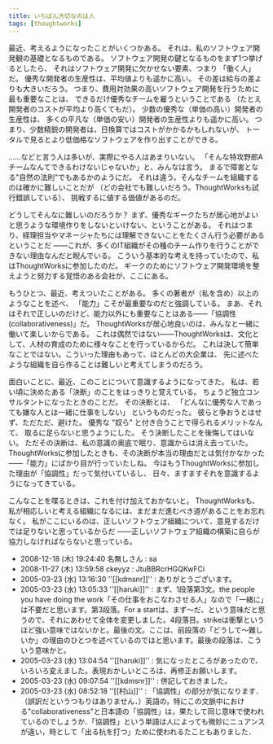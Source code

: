 ```yaml
---
title: いちばん大切なのは人
tags: [thoughtworks]
---
```


最近、考えるようになったことがいくつかある。
それは、私のソフトウェア開発観の基礎となるものである。
ソフトウェア開発の鍵となるものをまず1つ挙げるとしたら、
それはソフトウェア開発に欠かせない要素、つまり
「働く人」だ。
優秀な開発者の生産性は、平均値よりも遥かに高い。
その差は給与の差よりも大きいだろう。
つまり、費用対効果の高いソフトウェア開発を行うために最も重要なことは、
できるだけ優秀なチームを雇うということである
（たとえ開発者のコストが平均より高くてもだ）。
少数の優秀な（単価の高い）開発者の生産性は、
多くの平凡な（単価の安い）開発者の生産性よりも遥かに高い。
つまり、少数精鋭の開発者は、日換算ではコストがかかるかもしれないが、
トータルで見るとより低価格なソフトウェアを作り出すことができる。

……などと言う人は多いが、実際にやる人はあまりいない。
「そんな特攻野郎Aチームなんてできるわけないじゃないか」と、みんなは言う。
まるで障害となる"自然の法則"でもあるかのようにだ。
それは違う。そんなチームを組織するのは確かに難しいことだが
（どの会社でも難しいだろう。ThoughtWorksも試行錯誤している）、
挑戦するに値する価値があるのだ。

どうしてそんなに難しいのだろうか？
まず、優秀なギークたちが居心地がよいと思うような環境作りをしないといけない、ということがある。
それはつまり、経理担当やマネージャたちには理解できないことをたくさん行う必要があるということだ
——これが、多くのIT組織がその種のチーム作りを行うことができない理由なんだと睨んでいる。
こういう基本的な考えを持っていたので、私はThoughtWorksに参加したのだ。
ギークのためにソフトウェア開発環境を整えようと努力する覚悟のある会社が、ここにある。

もうひとつ、最近、考えついたことがある。
多くの著者が（私を含め）以上のようなことを述べ、
「能力」こそが最重要なのだと強調している。
まあ、それはそれで正しいのだけど、能力以外にも重要なことはある——「協調性(collaborativeness)」だ。
ThoughtWorksが居心地良いのは、みんなと一緒に働いて楽しいからである。
これは偶然ではない——ThoughtWorksは、文化として、人材の育成のために様々なことを行っているからだ。
これは決して簡単なことではない。こういった理由もあって、ほとんどの大企業は、
先に述べたような組織を自ら作ることは難しいと考えてしまうのだろう。

面白いことに、最近、このことについて意識するようになってきた。
私は、若い頃に決めたある「決断」のことをはっきりと覚えている。
ちょうど独立コンサルタントになったときのことだ。
その決断とは、
「どんなに優秀な人であっても嫌な人とは一緒に仕事をしない」
というものだった。
彼らと争おうとはせず、ただただ、避けた。
優秀な "奴ら" と付き合うことで得られるメリットなんて、
取るに足らないと思うようにした。
そう決断したことを後悔してはいない。
ただその決断は、私の意識の奥底で眠り、意識からは消え去っていた。
ThoughtWorksに参加したときも、その決断が本当の理由だとは気付かなかった
——「能力」にばかり目が行っていたしね。
今はもうThoughtWorksに参加した理由が「協調性」だって気付いているし、
日々、ますますそれを意識するようになってきている。

こんなことを喋るときは、これを付け加えておかないと。
ThoughtWorksも、私が相応しいと考える組織になるには、まだまだ進むべき道があることをお忘れなく。
私がここにいるのは、正しいソフトウェア組織について、意見するだけでは足りないと思っているからだ
——正しいソフトウェア組織の構築に自らが協力しなければならないと思っている。


* 2008-12-18 (木) 19:24:40 名無しさん : sa
* 2008-11-27 (木) 13:59:58 ckeyyz : JtuBBRcrHGQKwFCi
* 2005-03-23 (水) 13:16:30 ''[[kdmsnr]]'' : ありがとうございます。
* 2005-03-23 (水) 13:05:33 ''[[haruki]]'' : まず、1段落第3文。the people you have doing the work「その仕事をおこなわさせる人」なので「一緒に」は不要だと思います。第3段落。For a startは、まず〜だ、という意味だと思うので、それにあわせて全体を変更しました。4段落目。strikeは衝撃というほど強い意味ではないかと。最後の文。ここは、前段落の「どうして〜難しいか」の理由のひとつを述べているのではと思います。最後の段落は、こういう意味かと。
* 2005-03-23 (水) 13:04:54 ''[[haruki]]'' : 気になったところがあったので、いろいろ変えました。表現おかしいところは、再修正お願いします。
* 2005-03-23 (水) 09:07:54 ''[[kdmsnr]]'' : 併記しておきました。
* 2005-03-23 (水) 08:52:18 ''[[村山]]'' : 「協調性」の部分が気になります．（誤訳だというつもりはありません．）英語の，特にこの文脈中における"collaborativeness"と日本語の「協調性」は，果たして同じ意味で使われているのでしょうか．「協調性」という単語は人によっても微妙にニュアンスが違い，時として「出る杭を打つ」ために使われるたこともありました．
